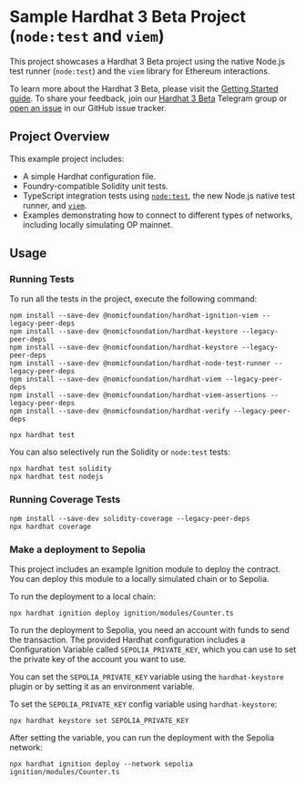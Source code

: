 # Sample Hardhat 3 Beta Project (`node:test` and `viem`)

This project showcases a Hardhat 3 Beta project using the native Node.js test runner (`node:test`) and the `viem` library for Ethereum interactions.

To learn more about the Hardhat 3 Beta, please visit the [Getting Started guide](https://hardhat.org/docs/getting-started#getting-started-with-hardhat-3). To share your feedback, join our [Hardhat 3 Beta](https://hardhat.org/hardhat3-beta-telegram-group) Telegram group or [open an issue](https://github.com/NomicFoundation/hardhat/issues/new) in our GitHub issue tracker.

## Project Overview

This example project includes:

- A simple Hardhat configuration file.
- Foundry-compatible Solidity unit tests.
- TypeScript integration tests using [`node:test`](nodejs.org/api/test.html), the new Node.js native test runner, and [`viem`](https://viem.sh/).
- Examples demonstrating how to connect to different types of networks, including locally simulating OP mainnet.

## Usage

### Running Tests

To run all the tests in the project, execute the following command:

```shell
npm install --save-dev @nomicfoundation/hardhat-ignition-viem --legacy-peer-deps
npm install --save-dev @nomicfoundation/hardhat-keystore --legacy-peer-deps
npm install --save-dev @nomicfoundation/hardhat-keystore --legacy-peer-deps
npm install --save-dev @nomicfoundation/hardhat-node-test-runner --legacy-peer-deps
npm install --save-dev @nomicfoundation/hardhat-viem --legacy-peer-deps
npm install --save-dev @nomicfoundation/hardhat-viem-assertions --legacy-peer-deps
npm install --save-dev @nomicfoundation/hardhat-verify --legacy-peer-deps

npx hardhat test
```

You can also selectively run the Solidity or `node:test` tests:

```shell
npx hardhat test solidity
npx hardhat test nodejs
```

### Running Coverage Tests

```shell
npm install --save-dev solidity-coverage --legacy-peer-deps
npx hardhat coverage
```

### Make a deployment to Sepolia

This project includes an example Ignition module to deploy the contract. You can deploy this module to a locally simulated chain or to Sepolia.

To run the deployment to a local chain:

```shell
npx hardhat ignition deploy ignition/modules/Counter.ts
```

To run the deployment to Sepolia, you need an account with funds to send the transaction. The provided Hardhat configuration includes a Configuration Variable called `SEPOLIA_PRIVATE_KEY`, which you can use to set the private key of the account you want to use.

You can set the `SEPOLIA_PRIVATE_KEY` variable using the `hardhat-keystore` plugin or by setting it as an environment variable.

To set the `SEPOLIA_PRIVATE_KEY` config variable using `hardhat-keystore`:

```shell
npx hardhat keystore set SEPOLIA_PRIVATE_KEY
```

After setting the variable, you can run the deployment with the Sepolia network:

```shell
npx hardhat ignition deploy --network sepolia ignition/modules/Counter.ts
```
